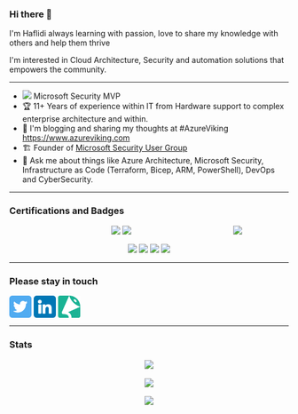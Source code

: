 ### Hi there 👋

I'm Haflidi always learning with passion, love to share my knowledge with others and help them thrive

I'm interested in Cloud Architecture, Security and automation solutions that empowers the community.

---
- <img src="https://user-images.githubusercontent.com/26624010/234815409-2ad53862-84a8-411e-96aa-2082bfc264a6.png" width="23"> Microsoft Security MVP
- 🏆 11+ Years of experience within IT from Hardware support to complex enterprise architecture and within.
- 📝 I'm blogging and sharing my thoughts at #AzureViking https://www.azureviking.com
- 🏗️ Founder of [Microsoft Security User Group](https://www.meetup.com/Microsoft-Security-User-Group)
- 💬 Ask me about things like Azure Architecture, Microsoft Security, Infrastructure as Code (Terraform, Bicep, ARM, PowerShell), DevOps and CyberSecurity.

---
### Certifications and Badges
<p align="center">
 <a>
    <img style="float:right" src="https://user-images.githubusercontent.com/26624010/180080184-13ede935-05dd-400a-87f7-cedbbd6c6796.png" width="100"> 
 </a>
</p>
<p align="center">
 <a>
    <img src="https://user-images.githubusercontent.com/26624010/137772728-885894a4-74e9-475c-bc2c-bc00f413c950.png" width="100"> 
    <img src="https://user-images.githubusercontent.com/26624010/137772479-cca8ef49-0e92-4992-94c0-8687344c9870.png" width="100">
 </a>
</p>

<p align="center">
 <a>
 <img src="https://user-images.githubusercontent.com/26624010/137772921-233e49a5-121a-4f3b-9a77-af11c49452a6.png" width="100"> 
 <img src="https://user-images.githubusercontent.com/26624010/137771922-487be7ae-a29b-4b48-a770-2a744f047f0a.png" width="100"> 
 <img src="https://user-images.githubusercontent.com/26624010/137772118-f4f9b4b9-2230-4a2b-b101-43c6d4b744d4.png" width="100"> 
 <img src="https://user-images.githubusercontent.com/26624010/137772515-539b83cb-bdec-4634-b932-574d3b1c2a72.png" width="100"> 
   </a>
</p>

---
### Please stay in touch

<a href="https://twitter.com/haflidif" target="blank">
 <img align="center" src="img/twitter.png" alt="haflidif" height="40" width="40" /></a>
<a href="https://www.linkedin.com/in/haflidif" target="blank"><img align="center" src="img/linkedin.png" alt="haflidif" height="40" width="40" /></a>
<a href="https://sessionize.com/haflidif" target="blank"><img align="center" src="img/sessionize-avatar.png" alt="haflidif" height="40" width="40" /></a>

---
### Stats
<p align="center">
  <a href="https://github.com/haflidif?tab=repositories">
    <img
      align="center"
      height="165"
      src="https://github-readme-stats-three-dusky-55.vercel.app/api?username=haflidif&count_private=true&show_icons=true&custom_title=Github%20Status&theme=dark"
    />
  </a>
</p>
<p align="center">
  <a href="https://github.com/haflidif?tab=repositories">
    <img
      align="center"
      height="165"
      src="https://github-readme-streak-stats.herokuapp.com/?user=haflidif&count_private=true&show_icons=true&custom_title=Github%20Status&theme=dark"
    />
  </a>
</p>
<p align="center">
  <a href="https://github.com/haflidif?tab=repositories">
    <img
      align="center"
      width="423"
      src="https://github-readme-stats.vercel.app/api/top-langs?username=haflidif&theme=dark&show_icons=true&locale=en&layout=compact"         
    />
  </a>
</p>
